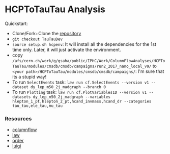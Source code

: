 # HCPToTauTau Analysis

Quickstart:
- Clone/Fork+Clone the [repository](https://github.com/gsaha009/HCPToTauTau.git)
- `git checkout TauTauDev`
- `source setup.sh hcpenv`: It will install all the dependencies for the 1st time only. Later, it will just activate the environment.
- copy `/afs/cern.ch/work/g/gsaha/public/IPHC/Work/ColumnFlowAnalyses/HCPToTauTau/modules/cmsdb/cmsdb/campaigns/run2_2017_nano_local_v9/` to `<your path>/HCPToTauTau/modules/cmsdb/cmsdb/campaigns/`: I'm sure that its a stupid way!
- To run `SelectEvents` task: `law run cf.SelectEvents --version v1 --dataset dy_lep_m50_2j_madgraph --branch 0`
- To run `Plotting` task: `law run cf.PlotVariables1D --version v1 --datasets dy_lep_m50_2j_madgraph --variables hlepton_1_pt,hlepton_2_pt,hcand_invmass,hcand_dr --categories tau_tau,ele_tau,mu_tau`


### Resources

- [columnflow](https://github.com/columnflow/columnflow)
- [law](https://github.com/riga/law)
- [order](https://github.com/riga/order)
- [luigi](https://github.com/spotify/luigi)
